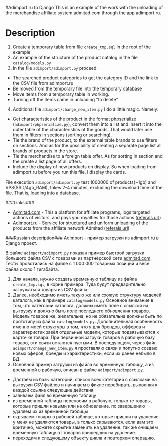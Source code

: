 #Adimport.ru to Django
This is an example of the work with the unloading of the merchandise affiliate system admitad.com through the app adimport.ru.


Description
=====
1. Create a temporary table from file `create_tmp.sql` in the root of the example
2. An example of the structure of the product catalog in the file `catalog/models.py`
3. In the file `adimport/adimport.py` proceed:
 * The searched product categories to get the category ID and the link to the CSV file from adimport.ru
 * Be moved from the temporary file into the temporary database
 * Move items from a temporary table in working.
 * Turning off the items came in unloading "to delete"
4. Additional file `adimport/change_new_item.py` I do a little magic. Namely:
 * Get characteristics of the product in the format phpserialize (`adimport/phpserialize.py`), convert them into a list and insert it into the outer table of the characteristics of the goods. That would later use them in filters in sections (sorting or searching).
 * Tie the brand of the product, to the external table brands to use filters on sections. And as for the possibility of creating a separate page list all brands of products in the store.
 * Tie the merchandise to a foreign table offer. As for sorting in section and the create a list page of all offers.
 * Include the display of new products on display. So when loading from adimport.ru before you run this file, I display the cards.
  

File execution `adimport/adimport.py` test 1000000 of products(~1gb) and VPS(SSD/4gb_RAM), takes 2-4 minutes, excluding the download time of the file. That is, loading into a database.

###Links:###
 * [Admitad.com](http://admitad.com/) - This a platform for affiliate programs, logs targeted actions of visitors, and pays you royalties for those actions ([referals url](https://www.admitad.com/ru/promo/?ref=3b2149a63a))
 * [Adimport.ru](http://adimport.ru/) - 
Service for structured and uniform unloading of the products from the affiliate network Admitad ([referals url](http://www.cpasoft.ru/register.html?r=1169))



###Russian description###
Adimport - пример загрузки из adimport.ru в Django проект.

В файле `adimport/adimport.py` показан пример быстрой загрузки большого файла CSV с товарами из партнёрской сети [admitad.com](https://www.admitad.com/ru/promo/?ref=3b2149a63a). Тесты провотились на файле с 1 000 000 товарных позиций и весе файла около 1 гигабайта.
1. Для начала, нужно создать временную таблицу из файла `create_tmp.sql`, в корне примера. Туда будут предварительно загружаться товары из CSV файла.
2. Далее, необходимо иметь такую же или схожую структуру моделей каталога, как в примере `catalog/models.py`
Основное внимание в том, что категории каталога, должны иметь поле с ссылкой на выгрузку и должно быть поле последнего обновления товаров. Модель товаров же, желательна, но не обязательна должны быть по прототипу из файла `catalog/models.py`. Дополнительная особенность именно моей структуры в том, что я для брендов, офферов и характеристик завёл отдельные модели, которые подвязываются к карточке товара. При первичной загруки товаров в рабочую базу товаро, эти связи остаются пустыми. В последующем, через файл `adimport/change_new_item.py` я проставляю связи и попутно создаю новых оферов, бренды и характеристики, если их ранее небыло в БД.
3. Основной пример загрузки из файла во временную таблицу, а из временной в рабочую, описан в файле `adimport/adimport.py`.
 * Дастаём из базы категорий, список всех категорий с ссылками на выгрузки CSV файлов и начинаем в фикле перебирать, выполняя к каждой ссылке следующие действия:
  * заливаем файл во временную таблицу
  * из временной таблицы переносим в рабочую, только те товары, которые пришли новыми или на обновление. по завершению удаляем их из временной таблицы
  * скрываем товары в рабочей таблице, которые пришли на удаление. у меня не удаляются товары, а только скрываются. если вам это критично, можете скрытие заменить на удаление. так же очищаем временную таблицу от товаров пришедших на удаление.
 * переходим к следующему объекту цикла и повторяем операцию.